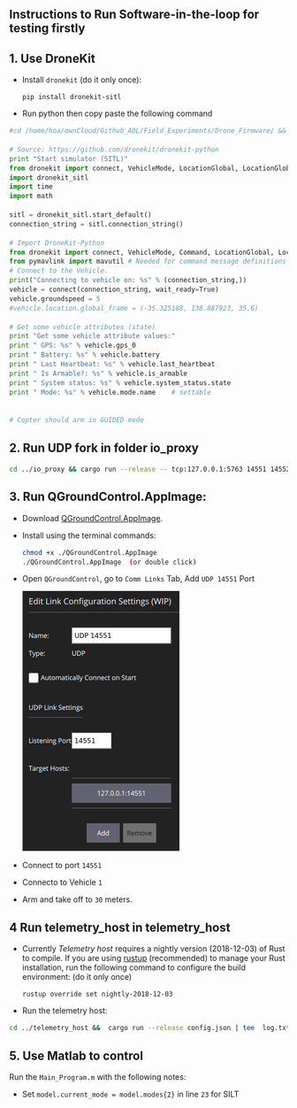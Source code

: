 ## Instructions to Run Software-in-the-loop for testing firstly

## 1. Use DroneKit 

* Install `dronekit` (do it only once):

  ````
  pip install dronekit-sitl
  ````

* Run python then copy paste the following command

```python
#cd /home/hoa/ownCloud/Github_ADL/Field_Experiments/Drone_Firmware/ && python 

# Source: https://github.com/dronekit/dronekit-python
print "Start simulator (SITL)"
from dronekit import connect, VehicleMode, LocationGlobal, LocationGlobalRelative
import dronekit_sitl
import time
import math

sitl = dronekit_sitl.start_default()
connection_string = sitl.connection_string()

# Import DroneKit-Python
from dronekit import connect, VehicleMode, Command, LocationGlobal, LocationGlobalRelative
from pymavlink import mavutil # Needed for command message definitions
# Connect to the Vehicle.
print("Connecting to vehicle on: %s" % (connection_string,))
vehicle = connect(connection_string, wait_ready=True)
vehicle.groundspeed = 5
#vehicle.location.global_frame = (-35.325188, 138.887923, 35.6)

# Get some vehicle attributes (state)
print "Get some vehicle attribute values:"
print " GPS: %s" % vehicle.gps_0
print " Battery: %s" % vehicle.battery
print " Last Heartbeat: %s" % vehicle.last_heartbeat
print " Is Armable?: %s" % vehicle.is_armable
print " System status: %s" % vehicle.system_status.state
print " Mode: %s" % vehicle.mode.name    # settable


# Copter should arm in GUIDED mode
```

## 2. Run UDP fork in folder io_proxy
```bash
cd ../io_proxy && cargo run --release -- tcp:127.0.0.1:5763 14551 14552
```

## 3. Run QGroundControl.AppImage: 

* Download [QGroundControl.AppImage](https://s3-us-west-2.amazonaws.com/qgroundcontrol/latest/QGroundControl.AppImage).

* Install using the terminal commands:

  ````bash
  chmod +x ./QGroundControl.AppImage
  ./QGroundControl.AppImage  (or double click)
  ````

* Open `QGroundControl`, go to `Comm Links` Tab, Add `UDP 14551` Port 

  ![UDP Config](Figures/QGroundControl_Config.png)

* Connect to port `14551`

* Connecto to Vehicle `1`

* Arm and take off to `30` meters.

## 4 Run telemetry_host in telemetry_host
* Currently _Telemetry host_ requires a nightly version (2018-12-03) of Rust to compile. If you are using [rustup](https://rustup.rs/) (recommended) to manage your Rust installation, run the following command to configure the build environment: (do it only once)

  ```
  rustup override set nightly-2018-12-03
  ```

* Run the telemetry host:
```bash
cd ../telemetry_host &&  cargo run --release config.json | tee  log.txt
```

## 5. Use Matlab to control

Run the `Main_Program.m` with the following notes:

* Set `model.current_mode = model.modes{2}` in line `23` for SILT


